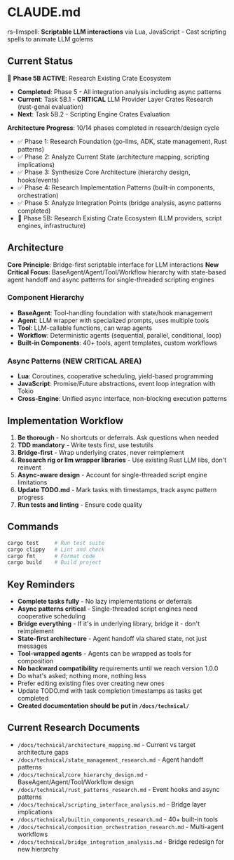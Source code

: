 # CLAUDE.md

rs-llmspell: **Scriptable LLM interactions** via Lua, JavaScript - Cast scripting spells to animate LLM golems

## Current Status

🚧 **Phase 5B ACTIVE**: Research Existing Crate Ecosystem
- **Completed**: Phase 5 - All integration analysis including async patterns
- **Current**: Task 5B.1 - **CRITICAL** LLM Provider Layer Crates Research (rust-genai evaluation)
- **Next**: Task 5B.2 - Scripting Engine Crates Evaluation

**Architecture Progress**: 10/14 phases completed in research/design cycle
- ✅ Phase 1: Research Foundation (go-llms, ADK, state management, Rust patterns)
- ✅ Phase 2: Analyze Current State (architecture mapping, scripting implications)  
- ✅ Phase 3: Synthesize Core Architecture (hierarchy design, hooks/events)
- ✅ Phase 4: Research Implementation Patterns (built-in components, orchestration)
- ✅ Phase 5: Analyze Integration Points (bridge analysis, async patterns completed)
- 🚧 Phase 5B: Research Existing Crate Ecosystem (LLM providers, script engines, infrastructure)

## Architecture

**Core Principle**: Bridge-first scriptable interface for LLM interactions
**New Critical Focus**: BaseAgent/Agent/Tool/Workflow hierarchy with state-based agent handoff and async patterns for single-threaded scripting engines

### Component Hierarchy
- **BaseAgent**: Tool-handling foundation with state/hook management
- **Agent**: LLM wrapper with specialized prompts, uses multiple tools  
- **Tool**: LLM-callable functions, can wrap agents
- **Workflow**: Deterministic agents (sequential, parallel, conditional, loop)
- **Built-in Components**: 40+ tools, agent templates, custom workflows

### Async Patterns (NEW CRITICAL AREA)
- **Lua**: Coroutines, cooperative scheduling, yield-based programming
- **JavaScript**: Promise/Future abstractions, event loop integration with Tokio
- **Cross-Engine**: Unified async interface, non-blocking execution patterns

## Implementation Workflow

1. **Be thorough** - No shortcuts or deferrals. Ask questions when needed
2. **TDD mandatory** - Write tests first, use testutils  
3. **Bridge-first** - Wrap underlying crates, never reimplement
4. **Research rig or llm wrapper libraries** - Use existing Rust LLM libs, don't reinvent
5. **Async-aware design** - Account for single-threaded script engine limitations
6. **Update TODO.md** - Mark tasks with timestamps, track async pattern progress
7. **Run tests and linting** - Ensure code quality

## Commands

```bash
cargo test     # Run test suite
cargo clippy   # Lint and check
cargo fmt      # Format code  
cargo build    # Build project
```

## Key Reminders

- **Complete tasks fully** - No lazy implementations or deferrals
- **Async patterns critical** - Single-threaded script engines need cooperative scheduling
- **Bridge everything** - If it's in underlying library, bridge it - don't reimplement
- **State-first architecture** - Agent handoff via shared state, not just messages
- **Tool-wrapped agents** - Agents can be wrapped as tools for composition
- **No backward compatibility** requirements until we reach version 1.0.0
- Do what's asked; nothing more, nothing less
- Prefer editing existing files over creating new ones
- Update TODO.md with task completion timestamps as tasks get completed
- **Created documentation should be put in `/docs/technical/`**

## Current Research Documents

- `/docs/technical/architecture_mapping.md` - Current vs target architecture gaps
- `/docs/technical/state_management_research.md` - Agent handoff patterns
- `/docs/technical/core_hierarchy_design.md` - BaseAgent/Agent/Tool/Workflow design  
- `/docs/technical/rust_patterns_research.md` - Event hooks and async patterns
- `/docs/technical/scripting_interface_analysis.md` - Bridge layer implications
- `/docs/technical/builtin_components_research.md` - 40+ built-in tools
- `/docs/technical/composition_orchestration_research.md` - Multi-agent workflows
- `/docs/technical/bridge_integration_analysis.md` - Bridge redesign for new hierarchy